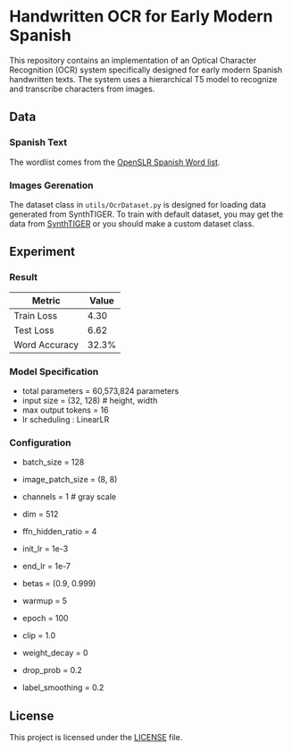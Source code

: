 # Handwritten OCR for Early Modern Spanish

This repository contains an implementation of an Optical Character Recognition (OCR) system specifically designed for early modern Spanish handwritten texts. The system uses a hierarchical T5 model to recognize and transcribe characters from images.


## Data
### Spanish Text
The wordlist comes from the [OpenSLR Spanish Word list](https://openslr.org/21/).

### Images Gerenation
The dataset class in `utils/OcrDataset.py` is designed for loading data generated from SynthTIGER.
To train with default dataset, you may get the data from [SynthTIGER](https://github.com/clovaai/synthtiger) or you should make a custom dataset class.

## Experiment
### Result
| Metric        | Value |
|---------------|-------|
| Train Loss    | 4.30  |
| Test Loss     | 6.62  |
| Word Accuracy | 32.3% |

### Model Specification
 - total parameters = 60,573,824 parameters
 - input size = (32, 128) # height, width
 - max output tokens = 16
 - lr scheduling : LinearLR

### Configuration
 - batch_size = 128
 - image_patch_size = (8, 8)
 - channels = 1  # gray scale
 - dim = 512
 - ffn_hidden_ratio = 4


 - init_lr = 1e-3
 - end_lr = 1e-7
 - betas = (0.9, 0.999)
 - warmup = 5
 - epoch = 100
 - clip = 1.0
 - weight_decay = 0
 - drop_prob = 0.2
 - label_smoothing = 0.2


## License

This project is licensed under the [LICENSE](LICENSE) file.

